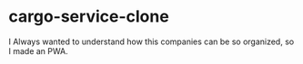# cargo-service-clone
I Always wanted to understand how this companies can be so organized, so I made an PWA.
